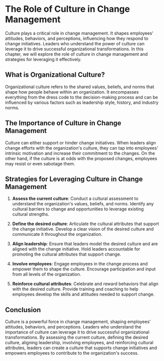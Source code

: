 The Role of Culture in Change Management
=======================================================================================

Culture plays a critical role in change management. It shapes employees' attitudes, behaviors, and perceptions, influencing how they respond to change initiatives. Leaders who understand the power of culture can leverage it to drive successful organizational transformations. In this chapter, we will explore the role of culture in change management and strategies for leveraging it effectively.

What is Organizational Culture?
-------------------------------

Organizational culture refers to the shared values, beliefs, and norms that shape how people behave within an organization. It encompasses everything from the dress code to the decision-making process and can be influenced by various factors such as leadership style, history, and industry norms.

The Importance of Culture in Change Management
----------------------------------------------

Culture can either support or hinder change initiatives. When leaders align change efforts with the organization's culture, they can tap into employees' intrinsic motivation and increase their commitment to the changes. On the other hand, if the culture is at odds with the proposed changes, employees may resist or even sabotage them.

Strategies for Leveraging Culture in Change Management
------------------------------------------------------

1. **Assess the current culture**: Conduct a cultural assessment to understand the organization's values, beliefs, and norms. Identify any cultural barriers to change and opportunities to leverage existing cultural strengths.

2. **Define the desired culture**: Articulate the cultural attributes that support the change initiative. Develop a clear vision of the desired culture and communicate it throughout the organization.

3. **Align leadership**: Ensure that leaders model the desired culture and are aligned with the change initiative. Hold leaders accountable for promoting the cultural attributes that support change.

4. **Involve employees**: Engage employees in the change process and empower them to shape the culture. Encourage participation and input from all levels of the organization.

5. **Reinforce cultural attributes**: Celebrate and reward behaviors that align with the desired culture. Provide training and coaching to help employees develop the skills and attitudes needed to support change.

Conclusion
----------

Culture is a powerful force in change management, shaping employees' attitudes, behaviors, and perceptions. Leaders who understand the importance of culture can leverage it to drive successful organizational transformations. By assessing the current culture, defining the desired culture, aligning leadership, involving employees, and reinforcing cultural attributes, leaders can create a culture that supports change initiatives and empowers employees to contribute to the organization's success.
